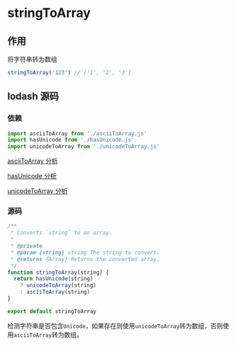 # stringToArray

## 作用

将字符串转为数组

```js
stringToArray('123') // ['1', '2', '3']
```

## lodash 源码

### 依赖

```js
import asciiToArray from './asciiToArray.js'
import hasUnicode from './hasUnicode.js'
import unicodeToArray from './unicodeToArray.js'
```

[asciiToArray 分析](lodash/internal/asciiToArray.md)

[hasUnicode 分析](lodash/internal/hasUnicode.md)

[unicodeToArray 分析](lodash/internal/unicodeToArray.md)

### 源码

```js
/**
 * Converts `string` to an array.
 *
 * @private
 * @param {string} string The string to convert.
 * @returns {Array} Returns the converted array.
 */
function stringToArray(string) {
  return hasUnicode(string)
    ? unicodeToArray(string)
    : asciiToArray(string)
}

export default stringToArray
```

检测字符串是否包含`Unicode`，如果存在则使用`unicodeToArray`转为数组，否则使用`asciiToArray`转为数组。